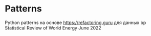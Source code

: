 # Patterns
Python patterns на основе https://refactoring.guru 
для данных bp Statistical Review of World Energy June 2022
